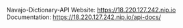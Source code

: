 Navajo-Dictionary-API
Website: https://18.220.127.242.nip.io
Documentation: https://18.220.127.242.nip.io/api-docs/
